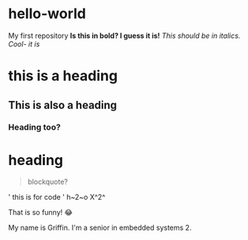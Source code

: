 # hello-world
My first repository
**Is this in bold? I guess it is!**
*This should be in italics. Cool- it is*
# this is a heading
## This is also a heading
### Heading too?

# heading

> blockquote? 

' this is for code '   h~2~o
X^2^

That is so funny! :joy: 


My name is Griffin. I'm a senior in embedded systems 2.
